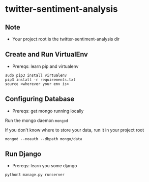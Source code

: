# twitter-sentiment-analysis

## Note
- Your project root is the twitter-sentiment-analysis dir

## Create and Run VirtualEnv
- Prereqs: learn pip and virtualenv
```
sudo pip3 install virtualenv
pip3 install -r requirements.txt
source <wherever your env is>
```

## Configuring Database
- Prereqs: get mongo running locally 
  
Run the mongo daemon ```mongod```

If you don't know where to store your data, run it in your project root
```
mongod --noauth --dbpath mongo/data
```

## Run Django 
- Prereqs: learn you some django
```
python3 manage.py runserver
```